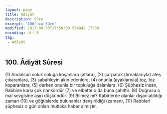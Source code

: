 ```yaml
---
layout: page
title: Âdiyât
description: Sûre
excerpt: "100'ncü Sûre"
modified: 2017-08-30T17:50:00.564948 17:00
encoding: utf-8
tag: 
 - Adiyât
---
```


## 100. Âdiyât Sûresi

(1) Andolsun soluk soluğa koşanlara (atlara),
(2) çarparak (tırnaklarıyla) ateş çıkaranlara,
(3) sabahleyin akın edenlere,
(4) onunla (ayaklarıyla) toz, toz koparanlara,
(5) derken onunla bir topluluğa dalanlara.
(6) Şüphesiz insan, Rabbine karşı çok nankördür
(7) ve elbette o da buna şahittir.
(8) Doğrusu o mal sevgisine aşırı düşkündür.
(9) Bilmez mi? Kabirlerde olanlar dışarı atıldığı zaman 
(10) ve göğüslerde bulunanlar devşirildiği (zaman),
(11) Rabbleri şüphesiz o gün onları mutlaka haber almıştır.
